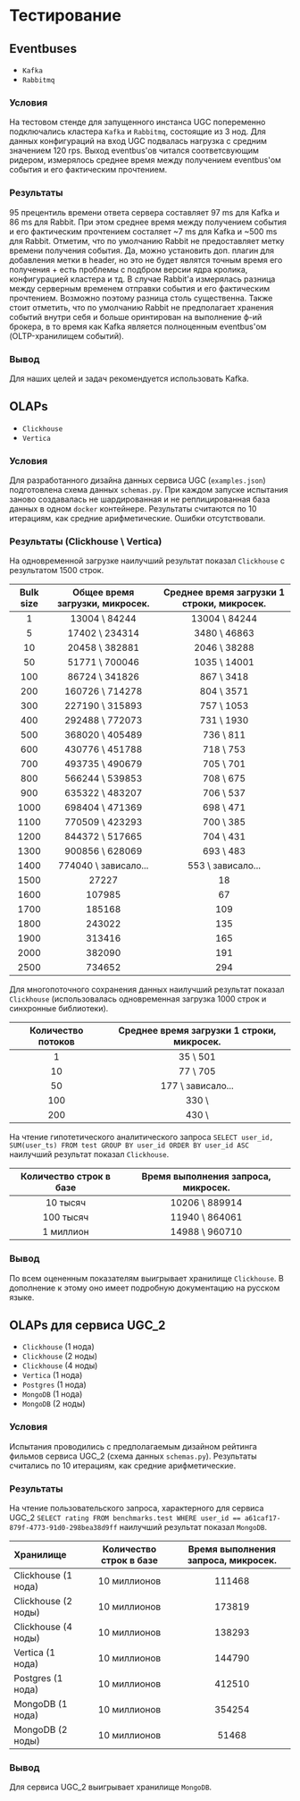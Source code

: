# Тестирование


## Eventbuses

* `Kafka`
* `Rabbitmq`


### Условия

На тестовом стенде для запущенного инстанса UGC попеременно подключались кластера `Kafka` и `Rabbitmq`, состоящие из 3 нод. Для данных конфигураций на вход UGC подвалась нагрузка с средним значением 120 rps. Выход eventbus'ов читался соответсвующим ридером, измерялось среднее время между получением eventbus'ом события и его фактическим прочтением.


### Результаты

95 прецентиль времени ответа сервера составляет 97 ms для Kafka и 86 ms для Rabbit. При этом среднее время между получением события и его фактическим прочтением состаляет ~7 ms для Kafka и ~500 ms для Rabbit. Отметим, что по умолчанию Rabbit не предоставляет метку времени получения события. Да, можно установить доп. плагин для добавления метки в header, но это не будет являтся точным время его получения + есть проблемы с подбром версии ядра кролика, конфигурацией кластера и тд. В случае Rabbit'а измерялась разница между серверным временем отправки события и его фактическим прочтением. Возможно поэтому разница столь существенна. Также стоит отметить, что по умолчанию Rabbit не предполагает хранения событий внутри себя и больше оринтирован на выполнение ф-ий брокера, в то время как Kafka является полноценным eventbus'ом (OLTP-хранилищем событий).


### Вывод

Для наших целей и задач рекомендуется использовать Kafka.


## OLAPs

* `Clickhouse`
* `Vertica`

### Условия

Для разработанного дизайна данных сервиса UGC (`examples.json`) подготовлена схема данных `schemas.py`. При каждом запуске испытания заново создавалась не шардированная и не реплицированная база данных в одном `docker` контейнере. Результаты считаются по 10 итерациям, как средние арифметические. Ошибки отсутствовали.

### Результаты (Clickhouse \ Vertica)

На одновременной загрузке наилучший результат показал `Clickhouse` с результатом 1500 строк.

| Bulk size | Общее время загрузки, микросек. | Среднее время загрузки 1 строки, микросек.|
|:--------: |:-------------------------------:| :----------------------------------------:|
| 1         | 13004 \ 84244                   | 13004 \ 84244                             |
| 5         | 17402 \ 234314                  | 3480 \ 46863                              |
| 10        | 20458 \ 382881                  | 2046 \ 38288                              |
| 50        | 51771 \ 700046                  | 1035 \ 14001                              |
| 100       | 86724 \ 341826                  | 867 \ 3418                                |
| 200       | 160726 \ 714278                 | 804 \ 3571                                |
| 300       | 227190 \ 315893                 | 757 \ 1053                                |
| 400       | 292488 \ 772073                 | 731 \ 1930                                |
| 500       | 368020 \ 405489                 | 736 \ 811                                 |
| 600       | 430776 \ 451788                 | 718 \ 753                                 |
| 700       | 493735 \ 490679                 | 705 \ 701                                 |
| 800       | 566244 \ 539853                 | 708 \ 675                                 |
| 900       | 635322 \ 483207                 | 706 \ 537                                 |
| 1000      | 698404 \ 471369                 | 698 \ 471                                 |
| 1100      | 770509 \ 423293                 | 700 \ 385                                 |
| 1200      | 844372 \ 517665                 | 704 \ 431                                 |
| 1300      | 900856 \ 628069                 | 693 \ 483                                 |
| 1400      | 774040 \ зависало...            | 553 \ зависало...                         |
| 1500      | 27227                           | 18                                        |
| 1600      | 107985                          | 67                                        |
| 1700      | 185168                          | 109                                       |
| 1800      | 243022                          | 135                                       |
| 1900      | 313416                          | 165                                       |
| 2000      | 382090                          | 191                                       |
| 2500      | 734652                          | 294                                       |

Для многопоточного сохранения данных наилучший результат показал `Clickhouse` (использовалась одновременная загрузка 1000 строк и синхронные библиотеки).

| Количество потоков | Среднее время загрузки 1 строки, микросек.|
|:-----------------: | :----------------------------------------:|
| 1                  | 35 \ 501                                  |
| 10                 | 77 \ 705                                  |
| 50                 | 177 \ зависало...                         |
| 100                | 330 \                                     |
| 200                | 430 \                                     |

На чтение гипотетического аналитического запроса `SELECT user_id, SUM(user_ts) FROM test GROUP BY user_id ORDER BY user_id ASC` наилучший результат показал `Clickhouse`.

| Количество строк в базе | Время выполнения запроса, микросек. |
|:----------------------: |:-----------------------------------:|
| 10 тысяч                | 10206 \ 889914                      |
| 100 тысяч               | 11940 \ 864061                      |
| 1 миллион               | 14988 \ 960710                      |

### Вывод

По всем оцененным показателям выигрывает хранилище `Clickhouse`. В дополнение к этому оно имеет подробную документацию на русском языке.


## OLAPs для сервиса UGC_2

* `Clickhouse` (1 нода)
* `Clickhouse` (2 ноды)
* `Clickhouse` (4 ноды)
* `Vertica` (1 нода)
* `Postgres` (1 нода)
* `MongoDB` (1 нода)
* `MongoDB` (2 ноды)

### Условия

Испытания проводились с предполагаемым дизайном рейтинга фильмов сервиса UGC_2 (схема данных `schemas.py`). Результаты считались по 10 итерациям, как средние арифметические.

### Результаты

На чтение пользовательского запроса, характерного для сервиса UGC_2 `SELECT rating FROM benchmarks.test WHERE user_id == a61caf17-879f-4773-91d0-298bea38d9ff` наилучший результат показал `MongoDB`.

| Хранилище           | Количество строк в базе | Время выполнения запроса, микросек. |
|:--------------------|:----------------------: |:-----------------------------------:|
| Clickhouse (1 нода) | 10 миллионов            | 111468                              |
| Clickhouse (2 ноды) | 10 миллионов            | 173819                              |
| Clickhouse (4 ноды) | 10 миллионов            | 138293                              |
| Vertica (1 нода)    | 10 миллионов            | 144790                              |
| Postgres (1 нода)   | 10 миллионов            | 412510                              |
| MongoDB (1 нода)    | 10 миллионов            | 354254                              |
| MongoDB (2 ноды)    | 10 миллионов            | 51468                               |

### Вывод

Для сервиса UGC_2 выигрывает хранилище `MongoDB`.
